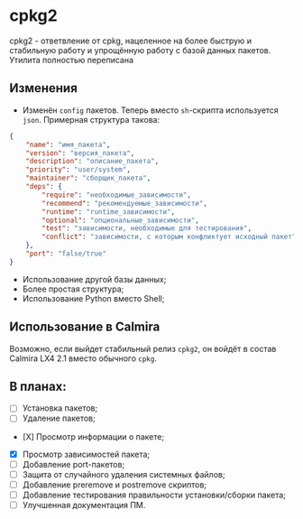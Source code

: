 # cpkg2

cpkg2 - ответвление от cpkg, нацеленное на более быструю и стабильную работу и упрощённую работу с базой данных пакетов. Утилита полностью переписана

## Изменения

* Изменён `config` пакетов. Теперь вместо `sh`-скрипта используется `json`. Примерная структура такова:

```json
{
    "name": "имя_пакета",
    "version": "версия_пакета",
    "description": "описание_пакета",
    "priority": "user/system",
    "maintainer": "сборщик_пакета",
    "deps": {
        "require": "необходимые_зависимости",
        "recommend": "рекомендуемые_зависимости",
        "runtime": "runtime_зависимости",
        "optional": "опциональные_зависимости",
        "test": "зависимости, необходимые для тестирования",
        "conflict": "зависимости, с которым конфликтует исходный пакет",
    },
    "port": "false/true"
}
```

* Использование другой базы данных;
* Более простая структура;
* Использование Python вместо Shell;

## Использование в Calmira

Возможно, если выйдет стабильный релиз `cpkg2`, он войдёт в состав Calmira LX4 2.1 вместо обычного `cpkg`.

## В планах:

- [ ] Установка пакетов;
- [ ] Удаление пакетов;
- [Х] Просмотр информации о пакете;
- [X] Просмотр зависимостей пакета;
- [ ] Добавление port-пакетов;
- [ ] Защита от случайного удаления системных файлов;
- [ ] Добавление preremove и postremove скриптов;
- [ ] Добавление тестирования правильности установки/сборки пакета;
- [ ] Улучшенная документация ПМ.
